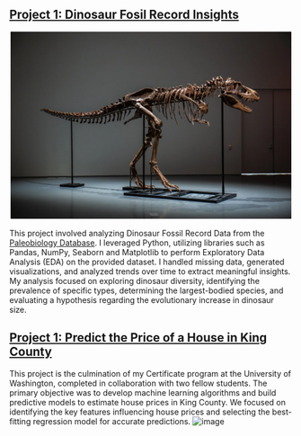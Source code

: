 ## [Project 1: Dinosaur Fosil Record Insights](https://github.com/jshahna/Dinosaur-Fossil-Record-Insights/blob/main/Dinosaurs-fossil-insights.ipynb)

<p align="center">
  <img src="Dinosaur.png" alt = "Image source: [CNN](https://www.cnn.com/style/article/gorgosaurus-dinosaur-skeleton-auction-scn/index.html)"width="500">
</p>

This project involved analyzing Dinosaur Fossil Record Data from the [Paleobiology Database](https://paleobiodb.org/#/). I leveraged Python, utilizing libraries such as Pandas, NumPy, Seaborn and Matplotlib to perform Exploratory Data Analysis (EDA) on the provided dataset. I handled missing data, generated visualizations, and analyzed trends over time to extract meaningful insights. My analysis focused on exploring dinosaur diversity, identifying the prevalence of specific types, determining the largest-bodied species, and evaluating a hypothesis regarding the evolutionary increase in dinosaur size.


## [Project 1: Predict the Price of a House in King County](https://github.com/jshahna/King-County-House-Prices/blob/main/Group_Final_Project_CharryDeandres_KanizSyeda_ShahnazJalali.pdf)
This project is the culmination of my Certificate program at the University of Washington, completed in collaboration with two fellow students. The primary objective was to develop machine learning algorithms and build predictive models to estimate house prices in King County. We focused on identifying the key features influencing house prices and selecting the best-fitting regression model for accurate predictions.
![image](https://github.com/user-attachments/assets/daf4301a-b5f0-4129-ba32-3b492aa4a50c)
